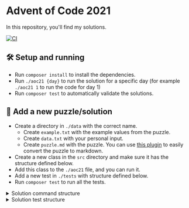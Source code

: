 # Advent of Code 2021

In this repository, you'll find my solutions.

[![CI](https://github.com/trizz/adventofcode21/actions/workflows/ci.yaml/badge.svg)](https://github.com/trizz/adventofcode21/actions/workflows/ci.yaml)

## 🛠 Setup and running
- Run `composer install` to install the dependencies.
- Run `./aoc21 {day}` to run the solution for a specific day (for example `./aoc21 1` to run the code for day 1)
- Run `composer test` to automatically validate the solutions.

## 🧩 Add a new puzzle/solution
- Create a directory in `./data` with the correct name.
  - Create `example.txt` with the example values from the puzzle.
  - Create `data.txt` with your personal input.
  - Create `puzzle.md` with the puzzle. You can use [this plugin](https://github.com/kfarnung/aoc-to-markdown) to easily convert the puzzle to markdown.
- Create a new class in the `src` directory and make sure it has the  structure defined below.
- Add this class to the `./aoc21` file, and you can run it.
- Add a new test in `./tests` with structure defined below.
- Run `composer test` to run all the tests.

<details>
  <summary>Solution command structure</summary>

```php
<?php

namespace AdventOfCode21;

// Make sure the classname is correct.
class Day1 extends AbstractCommand
{
  // Update this to the day number.
  protected static int $day = 1;

  protected function part1(array $data): int
  {
      // Solution for part 1.
  }

  protected function part2(array $data): int
  {
    // Solution for part 2.
  }
}
```
</details>

<details>
  <summary>Solution test structure</summary>

```php
<?php

namespace Tests;

// Make sure the classname is correct.
class Day1Test extends AbstractTestCase
{
    // Provide the expected results for part 1.
    public static int $part1ExampleResult = 7;
    public static int $part1Result = 1688;

    // Provide the expected results for part 2.
    public static int $part2ExampleResult = 5;
    public static int $part2Result = 1728;

    // Make a new instance of the command with the 'ReturnTestableResults' trait.
    public function setupDay(): Day1
    {
        return new class() extends Day1 {
            use ReturnTestableResults;
        };
    }
}

```
</details>

